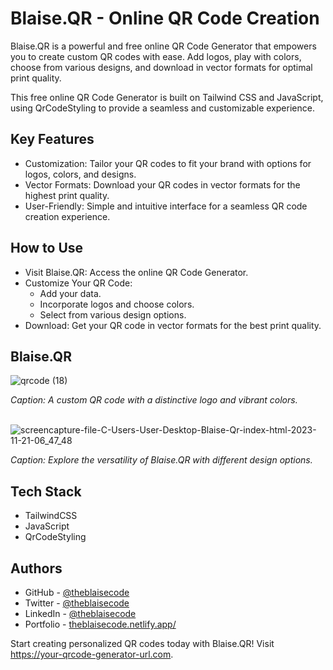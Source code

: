 
# Blaise.QR - Online QR Code Creation

Blaise.QR is a powerful and free online QR Code Generator that empowers you to create custom QR codes with ease. Add logos, play with colors, choose from various designs, and download in vector formats for optimal print quality.

This free online QR Code Generator is built on Tailwind CSS and JavaScript, using QrCodeStyling to provide a seamless and customizable experience.


## Key Features

- Customization: Tailor your QR codes to fit your brand with options for logos, colors, and designs.
- Vector Formats: Download your QR codes in vector formats for the highest print quality.
- User-Friendly: Simple and intuitive interface for a seamless QR code creation experience.


## How to Use

- Visit Blaise.QR: Access the online QR Code Generator.
- Customize Your QR Code:
    - Add your data.
    - Incorporate logos and choose colors.
    - Select from various design options.
- Download: Get your QR code in vector formats for the best print quality.


## Blaise.QR

![qrcode (18)](https://github.com/theblaisecode/blaise.qr/assets/89015653/8ef520f4-8557-41c2-b50e-8541b67c3006)

*Caption: A custom QR code with a distinctive logo and vibrant colors.* </br></br>

![screencapture-file-C-Users-User-Desktop-Blaise-Qr-index-html-2023-11-21-06_47_48](https://github.com/theblaisecode/blaise.qr/assets/89015653/fdd24c08-0b6f-429e-8b92-5874bf2c54df)

*Caption: Explore the versatility of Blaise.QR with different design options.*



## Tech Stack

- TailwindCSS
- JavaScript
- QrCodeStyling


## Authors

- GitHub - [@theblaisecode](https://github.com/theblaisecode)
- Twitter - [@theblaisecode](https://twitter.com/theblaisecode)
- LinkedIn - [@theblaisecode](https://www.linkedin.com/in/theblaisecode)
- Portfolio - [theblaisecode.netlify.app/](https://theblaisecode.netlify.app/)

Start creating personalized QR codes today with Blaise.QR! Visit https://your-qrcode-generator-url.com.
